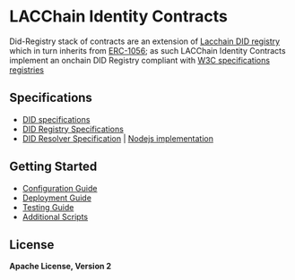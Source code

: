 # LACChain Identity Contracts

Did-Registry stack of contracts are an extension of [Lacchain DID registry](https://github.com/lacchain/lacchain-did-registry/tree/master) which in turn inherits from [ERC-1056](https://github.com/ethereum/EIPs/issues/1056); as such LACChain Identity Contracts implement an onchain DID Registry compliant with [W3C specifications registries](https://www.w3.org/TR/did-spec-registries/)

## Specifications

- [DID specifications](./DidSpecs.md)
- [DID Registry Specifications](./DidRegistry.md)
- [DID Resolver Specification](./DidResolverSpecs.md) | [Nodejs implementation](https://github.com/lacchain/lacchain-did-js)

## Getting Started

- [Configuration Guide](docs/tech/configuration.md)
- [Deployment Guide](docs/tech/deployment.md)
- [Testing Guide](docs/tech/testing.md)
- [Additional Scripts](docs/tech/additionalscripts.md)

## License

**Apache License, Version 2**
